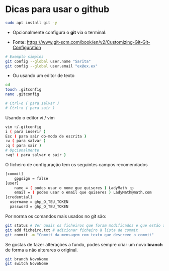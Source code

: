 # Dicas para usar o github

```sh
sudo apt install git -y
```

- Opcionalmente configura o **git** via o terminal:

- Fonte: https://www.git-scm.com/book/en/v2/Customizing-Git-Git-Configuration

```sh
# Exemplo simples
git config --global user.name "Sarita"
git config --global user.email "ex@ex.ex"
```

- Ou usando um editor de texto

```sh
cd
touch .gitconfig
nano .gitconfig

# Ctrl+o ( para salvar )
# Ctrl+x ( para sair )
```

Usando o editor vi / vim

```sh
vim ~/.gitconfig
i ( para inserir )
Esc ( para sair do-modo de escrita )
:w ( para salvar )
:q ( para sair )
# Opcionalmente
:wq! ( para salvar e sair )
```

O ficheiro de configuração tem os seguintes campos recomendados

```sh
[commit]
	gpgsign = false
[user]
	name = ( podes usar o nome que quiseres ) LadyMath :p
	email = ( podes usar o email que quiseres ) LadyMath@math.com
[credential]
  username = ghp_O_TEU_TOKEN
  password = ghp_O_TEU_TOKEN
```

Por norma os comandos mais usados no git são:

```sh
git status # Ver quais os ficheiros que foram modificados e que estão à espera de actualização
git add ficheiro.txt # adicionar ficheiro à lista de commit
git commit -m "Commit da mensagem com texto que descreve o commit"
```

Se gostas de fazer alterações a fundo, podes sempre criar um novo <b>branch</b> de forma a não alterares o original.

```sh
git branch NovoNome
git switch NovoNome
```
